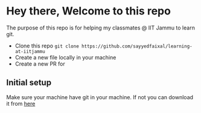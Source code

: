 # Hey there, Welcome to this repo

The purpose of this repo is for helping my classmates @ IIT Jammu to learn git.

- Clone this repo `git clone https://github.com/sayyedfaixal/learning-at-iitjammu`
- Create a new file locally in your machine
- Create a new PR for

## Initial setup

Make sure your machine have git in your machine. If not you can download it from [here](https://git-scm.com/downloads)
